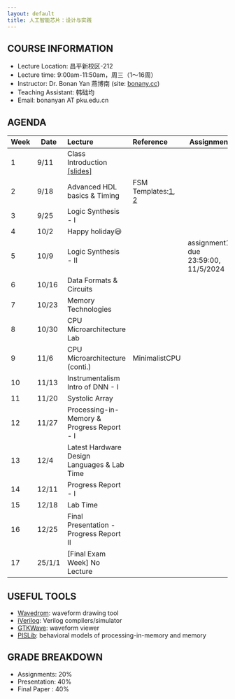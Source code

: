 ```yaml
---
layout: default
title: 人工智能芯片：设计与实践
---
```


## COURSE INFORMATION

- Lecture Location: 昌平新校区-212
- Lecture time:	9:00am-11:50am，周三（1～16周）
- Instructor: Dr. Bonan Yan 燕博南 (site: [bonany.cc](https://bonany.cc))
- Teaching Assistant: 韩础均
- Email:	bonanyan AT pku.edu.cn

## AGENDA

| Week | Date   | Lecture                                                     | Reference                                                                                                | Assignment                           |
| ---- | ------ | :---------------------------------------------------------- | :------------------------------------------------------------------------------------------------------- | ------------------------------------ |
| 1    | 9/11   | Class Introduction [\[slides\]](/assets/lec/Lec1_intro.pdf) |                                                                                                          |                                      |
| 2    | 9/18   | Advanced HDL basics & Timing                                | FSM Templates:[1](/assets/other/mealy_state_machine_v.zip), [2](/assets/other/moore_state_machine_v.zip) |                                      |
| 3    | 9/25   | Logic Synthesis - I                                         |                                                                                                          |                                      |
| 4    | 10/2   | Happy holiday😃                                            |                                                                                                          |                                      |
| 5    | 10/9   | Logic Synthesis - II                                        |                                                                                                          | assignment1, due 23:59:00, 11/5/2024 |
| 6    | 10/16  | Data Formats & Circuits                                     |                                                                                                          |                                      |
| 7    | 10/23  | Memory   Technologies                                       |                                                                                                          |                                      |
| 8    | 10/30  | CPU Microarchitecture Lab                                   |                                                                                                          |                                      |
| 9    | 11/6   | CPU Microarchitecture (conti.)                              | MinimalistCPU                                                                                            |                                      |
| 10   | 11/13  | Instrumentalism Intro of DNN - I                            |                                                                                                          |                                      |
| 11   | 11/20  | Systolic Array                                              |                                                                                                          |                                      |
| 12   | 11/27  | Processing-in-Memory  & Progress Report - I                 |                                                                                                          |                                      |
| 13   | 12/4   | Latest Hardware Design Languages & Lab Time                 |                                                                                                          |                                      |
| 14   | 12/11  | Progress Report - I                                         |                                                                                                          |                                      |
| 15   | 12/18  | Lab Time                                                    |                                                                                                          |                                      |
| 16   | 12/25  | Final Presentation - Progress Report II                     |                                                                                                          |                                      |
| 17   | 25/1/1 | [Final Exam Week] No Lecture                                |                                                                                                          |                                      |

## USEFUL TOOLS

- [Wavedrom](https://wavedrom.com): waveform drawing tool
- [iVerilog](https://github.com/steveicarus/iverilog): Verilog compilers/simulator
- [GTKWave](https://gtkwave.sourceforge.net): waveform viewer
- [PISLib](https://bonany.gitlab.io/pis/): behavioral models of processing-in-memory and memory


## GRADE BREAKDOWN

- Assignments: 20%
- Presentation: 40%
- Final Paper : 40%
